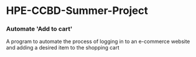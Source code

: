 # HPE-CCBD-Summer-Project

### Automate 'Add to cart'
A program to automate the process of logging in to an e-commerce website and adding a desired item to the shopping cart
